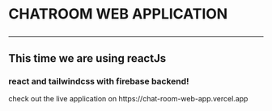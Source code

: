 # CHATROOM WEB APPLICATION <hr>

## This time we are using reactJs

<h3>react and tailwindcss with firebase backend!</h3>
check out the live application on https://chat-room-web-app.vercel.app

